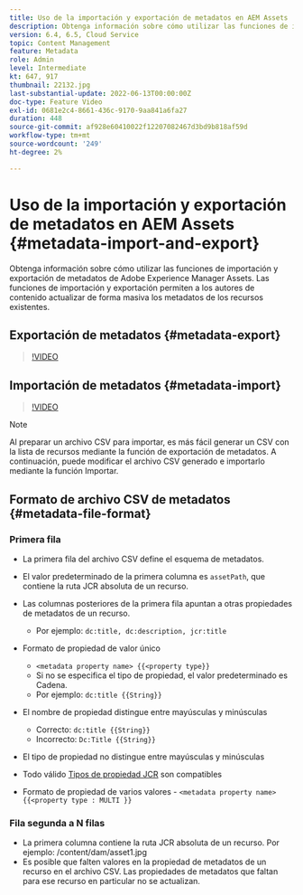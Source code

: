 ```yaml
---
title: Uso de la importación y exportación de metadatos en AEM Assets
description: Obtenga información sobre cómo utilizar las funciones de importación y exportación de metadatos de Adobe Experience Manager Assets. Las funciones de importación y exportación permiten a los autores de contenido actualizar de forma masiva los metadatos de los recursos existentes.
version: 6.4, 6.5, Cloud Service
topic: Content Management
feature: Metadata
role: Admin
level: Intermediate
kt: 647, 917
thumbnail: 22132.jpg
last-substantial-update: 2022-06-13T00:00:00Z
doc-type: Feature Video
exl-id: 0681e2c4-8661-436c-9170-9aa841a6fa27
duration: 448
source-git-commit: af928e60410022f12207082467d3bd9b818af59d
workflow-type: tm+mt
source-wordcount: '249'
ht-degree: 2%

---
```


# Uso de la importación y exportación de metadatos en AEM Assets {#metadata-import-and-export}

Obtenga información sobre cómo utilizar las funciones de importación y exportación de metadatos de Adobe Experience Manager Assets. Las funciones de importación y exportación permiten a los autores de contenido actualizar de forma masiva los metadatos de los recursos existentes.

## Exportación de metadatos {#metadata-export}

>[!VIDEO](https://video.tv.adobe.com/v/22132?quality=12&learn=on)

## Importación de metadatos {#metadata-import}

>[!VIDEO](https://video.tv.adobe.com/v/21374?quality=12&learn=on)

>[!NOTE]
>
> Al preparar un archivo CSV para importar, es más fácil generar un CSV con la lista de recursos mediante la función de exportación de metadatos. A continuación, puede modificar el archivo CSV generado e importarlo mediante la función Importar.

## Formato de archivo CSV de metadatos {#metadata-file-format}

### Primera fila

* La primera fila del archivo CSV define el esquema de metadatos.
* El valor predeterminado de la primera columna es `assetPath`, que contiene la ruta JCR absoluta de un recurso.

* Las columnas posteriores de la primera fila apuntan a otras propiedades de metadatos de un recurso.
   * Por ejemplo: `dc:title, dc:description, jcr:title`

* Formato de propiedad de valor único

   * `<metadata property name> {{<property type}}`
   * Si no se especifica el tipo de propiedad, el valor predeterminado es Cadena.
   * Por ejemplo: `dc:title {{String}}`

* El nombre de propiedad distingue entre mayúsculas y minúsculas
   * Correcto: `dc:title {{String}}`
   * Incorrecto: `Dc:Title {{String}}`

* El tipo de propiedad no distingue entre mayúsculas y minúsculas
* Todo válido [Tipos de propiedad JCR](https://www.adobe.io/experience-manager/reference-materials/spec/jsr170/javadocs/jcr-2.0/javax/jcr/PropertyType.html) son compatibles

* Formato de propiedad de varios valores - `<metadata property name> {{<property type : MULTI }}`

### Fila segunda a N filas

* La primera columna contiene la ruta JCR absoluta de un recurso. Por ejemplo: /content/dam/asset1.jpg
* Es posible que falten valores en la propiedad de metadatos de un recurso en el archivo CSV. Las propiedades de metadatos que faltan para ese recurso en particular no se actualizan.
